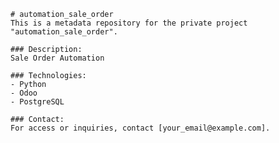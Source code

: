 
    # automation_sale_order
    This is a metadata repository for the private project "automation_sale_order".

    ### Description:
    Sale Order Automation

    ### Technologies:
    - Python
    - Odoo
    - PostgreSQL

    ### Contact:
    For access or inquiries, contact [your_email@example.com].
    
